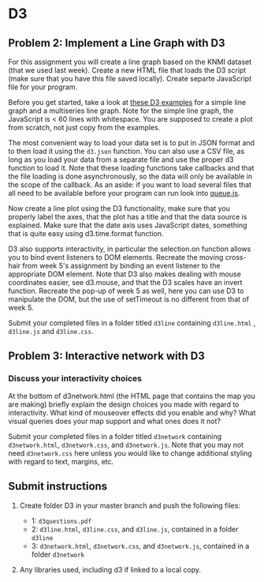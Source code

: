 # D3

## Problem 2: Implement a Line Graph with D3

For this assignment you will create a line graph based on the KNMI dataset (that we used last week).
Create a new HTML file that loads the D3 script (make sure that you have this file saved locally).
Create separte JavaScript file for your program.

Before you get started, take a look at [these D3 examples] for a simple line
graph and a multiseries line graph. Note for the simple line graph, the
JavaScript is < 60 lines with whitespace. You are supposed to create a plot
from scratch, not just copy from the examples.

[these D3 examples]: https://github.com/mbostock/d3/wiki/Gallery

The most convenient way to load your data set is to put in JSON format and to
then load it using the `d3.json` function. You can also use a CSV file, as long as you load your data from a separate file and use the proper d3 function to load it. Note that these loading functions take callbacks and that the
file loading is done asynchronously, so the data will only be available in
the scope of the callback. As an aside: if you want to load several files
that all need to be available before your program can run look into 
[queue.js].

[queue.js]: https://github.com/mbostock/queue

Now create a line plot using the D3 functionality, make sure that you properly
label the axes, that the plot has a title and that the data source is 
explained. Make sure that the date axis uses JavaScript dates, something that is
quite easy using d3.time.format function.

D3 also supports interactivity, in particular the selection.on
function allows you to bind event listeners to DOM elements. Recreate the 
moving cross-hair from week 5's assignment by binding an event listener
to the appropriate DOM element. Note that D3 also makes dealing with mouse
coordinates easier, see d3.mouse, and that the D3 scales
have an invert function. Recreate the pop-up of week 5 as well, 
here you can use D3 to manipulate the DOM, but the use of setTimeout
is no different from that of week 5.

Submit your completed files in a folder titled `d3line` containing `d3line.html` , `d3line.js` and
`d3line.css`.


## Problem 3: Interactive network with D3


### Discuss your interactivity choices

At the bottom of d3network.html (the HTML page that contains the map you are making)
briefly explain the design choices you made with
regard to interactivity. What kind of mouseover effects did you enable and why?
What visual queries does your map support and what ones does it not?

Submit your completed files in a folder titled `d3network` containing `d3network.html`,
`d3network.css`, and `d3network.js`. Note that you may not need `d3network.css` here unless you
would like to change additional styling with regard to text, margins, etc.

## Submit instructions

1. Create folder D3 in your master branch and push the following files:
   * 1: `d3questions.pdf`
   * 2: `d3line.html`, `d3line.css`, and `d3line.js`, contained in a folder `d3line`
   * 3: `d3network.html`, `d3network.css`, and `d3network.js`, contained in a folder `d3network`

2. Any libraries used, including d3 if linked to a local copy.

